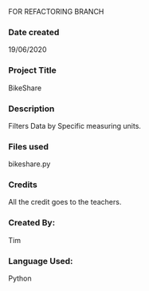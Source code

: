 FOR REFACTORING BRANCH


### Date created
19/06/2020

### Project Title
BikeShare

### Description
Filters Data by Specific measuring units.

### Files used
bikeshare.py

### Credits
All the credit goes to the teachers.

### Created By:
Tim


### Language Used:
Python